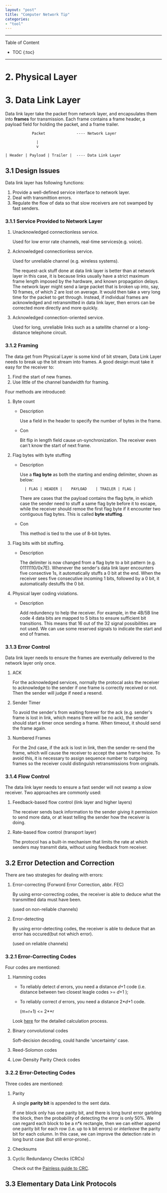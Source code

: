 ```yaml
---
layout: "post"
title: "Computer Network Tip"
categories:
- "tool"
---
```


<!--more-->

***
Table of Content

* TOC
{:toc}
***

# 2. Physical Layer

# 3. Data Link Layer

Data link layer take the packet from network layer, and encapsulates them into **frames** for transmission. Each frame contains a frame header, a payload field for holding the packet, and a frame trailer.

                Packet              ---- Network Layer

                  |
                  v

    | Header | Payload | Trailer |  ---- Data Link Layer


## 3.1 Design Issues

Data link layer has following functions:

1. Provide a well-defined service interface to network layer.
2. Deal with transmittion errors.
3. Regulate the flow of data so that slow receivers are not swamped by fast senders.

### 3.1.1 Service Provided to Network Layer

1. Unacknowledged connectionless service.

    Used for low error rate channels, real-time services(e.g. voice).

2. Acknowledged connectionless service.

    Used for unreliable channel (e.g. wireless systems).

    The request-ack stuff done at data link layer is better than at network layer in this case, it is because links usually have a strict maximum frame length imposed by the hardware, and known propagation delays. The network layer might send a large packet that is broken up into, say, 10 frames, of which 2 are lost on average. It would then take a very long time for the packet to get through. Instead, if individual frames are acknowledged and retransmitted in data link layer, then errors can be corrected more directly and more quickly.

3. Acknowledged connection-oriented service.

    Used for long, unreliable links such as a satellite channel or a long-distance telephone circuit.

### 3.1.2 Framing

The data get from Physical Layer is some kind of bit stream, Data Link Layer needs to break up the bit stream into frames. A good design must take it easy for the receiver to:

1. Find the start of new frames.
2. Use little of the channel bandwidth for framing.

Four methods are introduced:

1. Byte count

    * Description

        Use a field in the header to specify the number of bytes in the frame.

    * Con

        Bit flip in length field cause un-synchronization. The receiver even can't know the start of next frame.

2. Flag bytes with byte stuffing

    * Description

        Use a **flag byte** as both the starting and ending delimiter, shown as below:

            | FLAG | HEADER |    PAYLOAD    | TRAILER | FLAG |
      
        There are cases that the payload contains the flag byte, in which case the sender need to stuff a same flag byte before it to escape, while the receiver should remoe the first flag byte if it encounter two contiguous flag bytes. This is called **byte stuffing**.

    * Con

        This method is tied to the use of 8-bit bytes.

3. Flag bits with bit stuffing.

    * Description

        The delimiter is now changed from a flag byte to a bit pattern (e.g. 01111110/0x7E). Whenever the sender's data link layer encounters five consective 1s, it automatically stuffs a 0 bit at the end. When the receiver sees five consecutive incoming 1 bits, followed by a 0 bit, it automatically destuffs the 0 bit.

4. Physical layer coding violations.

    * Description

        Add redundency to help the receiver. For example, in the 4B/5B line code 4 data bits are mapped to 5 bitss to ensure sufficient bit transitions. This means that 16 out of the 32 signal possibilities are not used. We can use some reserved signals to indicate the start and end of frames.

### 3.1.3 Error Control

Data link layer needs to ensure the frames are eventually delivered to the network layer only once.

1. ACK

    For the acknowledged services, normally the protocal asks the receiver to acknowledge to the sender if one frame is correctly received or not. Then the sender will judge if need a resend. 

2. Sender Timer

    To avoid the sender's from waiting forever for the ack (e.g. sender's frame is lost in link, which means there will be no ack), the sender should start a timer once sending a frame. When timeout, it should send the frame again.

3. Numbered Frames

    For the 2nd case, if the ack is lost in link, then the sender re-send the frame, which will cause the receiver to accept the same frame twice. To avoid this, it is necessary to assign sequence number to outgoing frames so the receiver could distinguish retransmissions from originals.

### 3.1.4 Flow Control

The data link layer needs to ensure a fast sender will not swamp a slow receiver. Two approaches are commonly used:

1. Feedback-based flow control (link layer and higher layers)

    The receiver sends back information to the sender giving it permission to send more data, or at least telling the sender how the receiver is doing.

2. Rate-based flow control (transport layer)

    The protocol has a built-in mechanism that limits the rate at which senders may transmit data, without using feedback from receiver.

## 3.2 Error Detection and Correction

There are two strategies for dealing with errors:

1. Error-correcting (Forword Error Correction, abbr. FEC)

    By using error-correcting codes, the receiver is able to deduce what the transmitted data must have been.

    (used on non-reliable channels)

2. Error-detecting

    By using error-detecting codes, the receiver is able to deduce that an error has occured(but not which error).

    (used on reliable channels)

### 3.2.1 Error-Correcting Codes

Four codes are mentioned:

1. Hamming codes

    * To reliably detect *d* errors, you need a distance *d*+1 code (i.e. distance between two closest leagle codes >= *d*+1 );

    * To reliably correct *d* errors, you need a distance 2\**d*+1 code.

        (m+r+1) <= 2**r

    Look [here](http://users.cis.fiu.edu/~downeyt/cop3402/hamming.html) for the detailed calculation process.

2. Binary convolutional codes

    Soft-decision decoding, could handle 'uncertainty' case.

3. Reed-Solomon codes

4. Low-Density Parity Check codes

### 3.2.2 Error-Detecting Codes

Three codes are mentioned:

1. Parity

    A single **parity bit** is appended to the sent data.

    If one block only has one parity bit, and there is long burst error garbling the block, then the probability of detecting the error is only 50%. We can regard each block to be a n\*k rectangle, then we can either append one parity bit for each row (i.e. up to k bit errors) or *interleave* the parity bit for each column. In this case, we can improve the detection rate in long burst case (but still error-prone)..

2. Checksums

3. Cyclic Redundancy Checks (CRCs)

    Check out the [Painless guide to CRC](http://ross.net/crc/crcpaper.html).

## 3.3 Elementary Data Link Protocols

